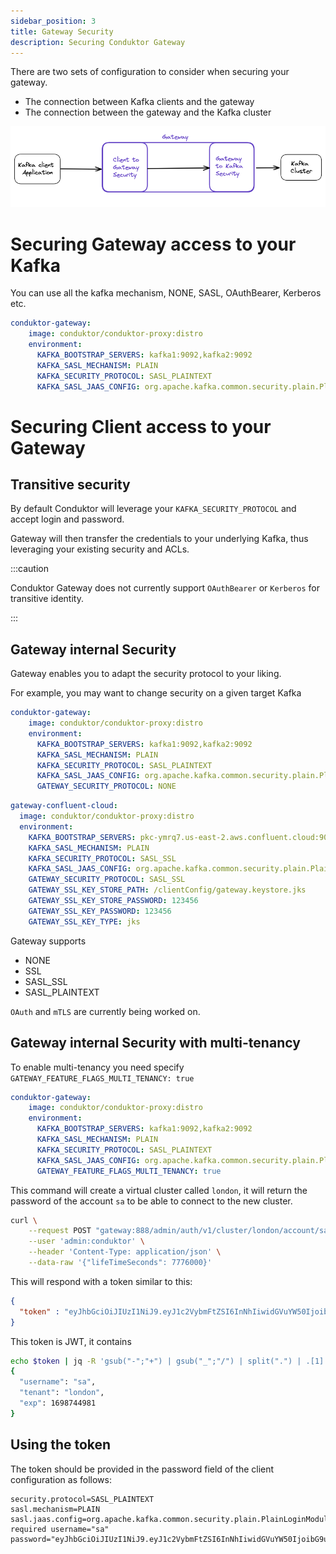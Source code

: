 ```yaml
---
sidebar_position: 3
title: Gateway Security
description: Securing Conduktor Gateway  
---
```


There are two sets of configuration to consider when securing your gateway.

 - The connection between Kafka clients and the gateway
 - The connection between the gateway and the Kafka cluster

![img.png](img.png)

# Securing Gateway access to your Kafka

You can use all the kafka mechanism, NONE, SASL, OAuthBearer, Kerberos etc. 

```yaml
conduktor-gateway:
    image: conduktor/conduktor-proxy:distro
    environment:
      KAFKA_BOOTSTRAP_SERVERS: kafka1:9092,kafka2:9092
      KAFKA_SASL_MECHANISM: PLAIN
      KAFKA_SECURITY_PROTOCOL: SASL_PLAINTEXT
      KAFKA_SASL_JAAS_CONFIG: org.apache.kafka.common.security.plain.PlainLoginModule required  username="admin" password="admin-secret";
```


# Securing Client access to your Gateway

## Transitive security

By default Conduktor will leverage your `KAFKA_SECURITY_PROTOCOL` and accept login and password. 

Gateway will then transfer the credentials to your underlying Kafka, thus leveraging your existing security and ACLs.

:::caution

Conduktor Gateway does not currently support `OAuthBearer` or `Kerberos` for transitive identity.

:::

## Gateway internal Security

Gateway enables you to adapt the security protocol to your liking.

For example, you may want to change security on a given target Kafka

```yaml
conduktor-gateway:
    image: conduktor/conduktor-proxy:distro
    environment:
      KAFKA_BOOTSTRAP_SERVERS: kafka1:9092,kafka2:9092
      KAFKA_SASL_MECHANISM: PLAIN
      KAFKA_SECURITY_PROTOCOL: SASL_PLAINTEXT
      KAFKA_SASL_JAAS_CONFIG: org.apache.kafka.common.security.plain.PlainLoginModule required  username="x" password="y";
      GATEWAY_SECURITY_PROTOCOL: NONE
```

```yaml
gateway-confluent-cloud:
  image: conduktor/conduktor-proxy:distro
  environment:
    KAFKA_BOOTSTRAP_SERVERS: pkc-ymrq7.us-east-2.aws.confluent.cloud:9092
    KAFKA_SASL_MECHANISM: PLAIN
    KAFKA_SECURITY_PROTOCOL: SASL_SSL
    KAFKA_SASL_JAAS_CONFIG: org.apache.kafka.common.security.plain.PlainLoginModule required username="xxxx" password="yyyyyy";
    GATEWAY_SECURITY_PROTOCOL: SASL_SSL
    GATEWAY_SSL_KEY_STORE_PATH: /clientConfig/gateway.keystore.jks
    GATEWAY_SSL_KEY_STORE_PASSWORD: 123456
    GATEWAY_SSL_KEY_PASSWORD: 123456
    GATEWAY_SSL_KEY_TYPE: jks
```

Gateway supports
* NONE
* SSL
* SASL_SSL
* SASL_PLAINTEXT

`OAuth` and `mTLS` are currently being worked on.


## Gateway internal Security with multi-tenancy

To enable multi-tenancy you need specify `GATEWAY_FEATURE_FLAGS_MULTI_TENANCY: true` 

```yaml
conduktor-gateway:
    image: conduktor/conduktor-proxy:distro
    environment:
      KAFKA_BOOTSTRAP_SERVERS: kafka1:9092,kafka2:9092
      KAFKA_SASL_MECHANISM: PLAIN
      KAFKA_SECURITY_PROTOCOL: SASL_PLAINTEXT
      KAFKA_SASL_JAAS_CONFIG: org.apache.kafka.common.security.plain.PlainLoginModule required  username="admin" password="admin-secret";
      GATEWAY_FEATURE_FLAGS_MULTI_TENANCY: true
```

This command will create a virtual cluster called `london`, it will return the password of the account `sa` to be able to connect to the new cluster. 

```bash
curl \
    --request POST "gateway:888/admin/auth/v1/cluster/london/account/sa" \
    --user 'admin:conduktor' \
    --header 'Content-Type: application/json' \
    --data-raw '{"lifeTimeSeconds": 7776000}'
```

This will respond with a token similar to this:

```json
{
  "token" : "eyJhbGciOiJIUzI1NiJ9.eyJ1c2VybmFtZSI6InNhIiwidGVuYW50IjoibG9uZG9uIiwiZXhwIjoxNjk4NzQ0OTgxfQ.9f0htbb0s1Qgy4J0WGoDNHLZCBwbcr1BWPhkvDJgVz8"
}
```

This token is JWT, it contains

```bash
echo $token | jq -R 'gsub("-";"+") | gsub("_";"/") | split(".") | .[1] | @base64d | fromjson'
{
  "username": "sa",
  "tenant": "london",
  "exp": 1698744981
}

```

## Using the token

The token should be provided in the password field of the client configuration as follows:

```properties
security.protocol=SASL_PLAINTEXT
sasl.mechanism=PLAIN
sasl.jaas.config=org.apache.kafka.common.security.plain.PlainLoginModule required username="sa" password="eyJhbGciOiJIUzI1NiJ9.eyJ1c2VybmFtZSI6InNhIiwidGVuYW50IjoibG9uZG9uIiwiZXhwIjoxNjk4NzQ0OTgxfQ.9f0htbb0s1Qgy4J0WGoDNHLZCBwbcr1BWPhkvDJgVz8";
```

